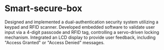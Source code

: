 # Smart-secure-box
Designed and implemented a dual-authentication security system utilizing a keypad and RFID scanner. Developed embedded software to validate user input via a 4-digit passcode and RFID tag, controlling a servo-driven locking mechanism. Integrated an LCD display to provide user feedback, including "Access Granted" or "Access Denied" messages.
